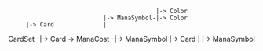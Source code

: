 


                                              |-> Color
                               |-> ManaSymbol-|-> Color
         |-> Card              |
CardSet -|-> Card -> ManaCost -|-> ManaSymbol
         |-> Card              |
                               |-> ManaSymbol

